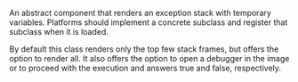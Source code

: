 An abstract component that renders an exception stack with temporary variables. Platforms should implement a concrete subclass and register that subclass when it is loaded.

By default this class renders only the top few stack frames, but offers the option to render all. It also offers the option to open a debugger in the image or to proceed with the execution and answers true and false, respectively.

